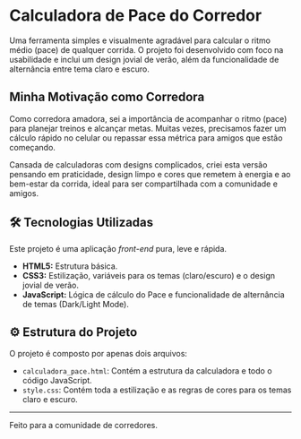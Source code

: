 #  Calculadora de Pace do Corredor

Uma ferramenta simples e visualmente agradável para calcular o ritmo médio (pace) de qualquer corrida. O projeto foi desenvolvido com foco na usabilidade e inclui um design jovial de verão, além da funcionalidade de alternância entre tema claro e escuro.

##  Minha Motivação como Corredora

Como corredora amadora, sei a importância de acompanhar o ritmo (pace) para planejar treinos e alcançar metas. Muitas vezes, precisamos fazer um cálculo rápido no celular ou repassar essa métrica para amigos que estão começando.

Cansada de calculadoras com designs complicados, criei esta versão pensando em praticidade, design limpo e cores que remetem à energia e ao bem-estar da corrida, ideal para ser compartilhada com a comunidade e amigos.

## 🛠️ Tecnologias Utilizadas

Este projeto é uma aplicação *front-end* pura, leve e rápida.

* **HTML5:** Estrutura básica.
* **CSS3:** Estilização, variáveis para os temas (claro/escuro) e o design jovial de verão.
* **JavaScript:** Lógica de cálculo do Pace e funcionalidade de alternância de temas (Dark/Light Mode).

## ⚙️ Estrutura do Projeto

O projeto é composto por apenas dois arquivos:

* `calculadora_pace.html`: Contém a estrutura da calculadora e todo o código JavaScript.
* `style.css`: Contém toda a estilização e as regras de cores para os temas claro e escuro.

---

Feito para a comunidade de corredores.
